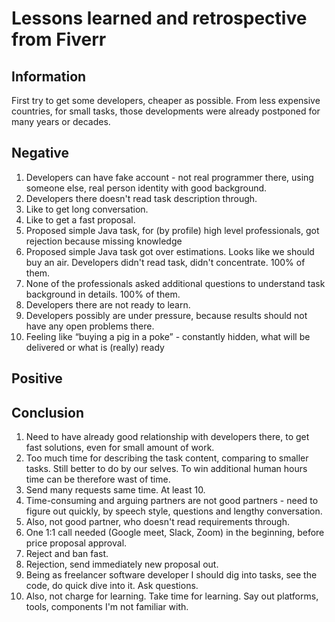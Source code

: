 # Lessons learned and retrospective from Fiverr

## Information

First try to get some developers, cheaper as possible. From less expensive countries, for small tasks, those
developments were already postponed for many years or decades.

## Negative

1. Developers can have fake account - not real programmer there, using someone else, real person identity with good
   background.
2. Developers there doesn't read task description through.
3. Like to get long conversation.
4. Like to get a fast proposal.
5. Proposed simple Java task, for (by profile) high level professionals, got rejection because missing knowledge
6. Proposed simple Java task got over estimations. Looks like we should buy an air. Developers didn't read task, didn't
   concentrate. 100% of them.
7. None of the professionals asked additional questions to understand task background in details. 100% of them.
8. Developers there are not ready to learn.
9. Developers possibly are under pressure, because results should not have any open problems there.
10. Feeling like “buying a pig in a poke” - constantly hidden, what will be delivered or what is (really) ready

## Positive

## Conclusion

1. Need to have already good relationship with developers there, to get fast solutions, even for small amount of work.
2. Too much time for describing the task content, comparing to smaller tasks. Still better to do by our selves. To win
   additional human hours time can be therefore wast of time.
3. Send many requests same time. At least 10.
4. Time-consuming and arguing partners are not good partners - need to figure out quickly, by speech style, questions
   and lengthy conversation.
5. Also, not good partner, who doesn't read requirements through.
6. One 1:1 call needed (Google meet, Slack, Zoom) in the beginning, before price proposal approval.
7. Reject and ban fast.
8. Rejection, send immediately new proposal out.
9. Being as freelancer software developer I should dig into tasks, see the code, do quick dive into it. Ask questions.
10. Also, not charge for learning. Take time for learning. Say out platforms, tools, components I'm not familiar with.
